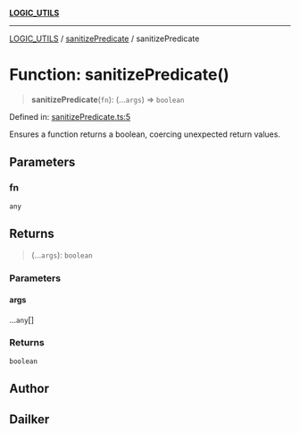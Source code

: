 [**LOGIC_UTILS**](../../README.md)

***

[LOGIC_UTILS](../../README.md) / [sanitizePredicate](../README.md) / sanitizePredicate

# Function: sanitizePredicate()

> **sanitizePredicate**(`fn`): (...`args`) => `boolean`

Defined in: [sanitizePredicate.ts:5](https://github.com/dailker/everyutil/blob/c1119b9befc384594ad07b4277ef37c36f79d0c2/src/logic/sanitizePredicate.ts#L5)

Ensures a function returns a boolean, coercing unexpected return values.

## Parameters

### fn

`any`

## Returns

> (...`args`): `boolean`

### Parameters

#### args

...`any`[]

### Returns

`boolean`

## Author

## Dailker
